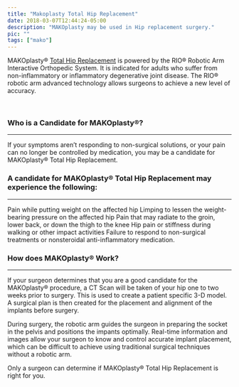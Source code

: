 ```yaml
---
title: "Makoplasty Total Hip Replacement"
date: 2018-03-07T12:44:24-05:00
description: "MAKOplasty may be used in Hip replacement surgery."
pic: ""
tags: ["mako"]
---
```


MAKOplasty&reg; [Total Hip Replacement](https://patients.stryker.com/hip-replacement/procedures/mako-robotic-arm-assisted) is powered by the RIO&reg; Robotic Arm Interactive Orthopedic System. It is indicated for adults who suffer from non-inflammatory or inflammatory degenerative joint disease. The RIO&reg; robotic arm advanced technology allows surgeons to achieve a new level of accuracy.

<br>

### Who is a Candidate for MAKOplasty&reg;?
<hr>
If your symptoms aren’t responding to non-surgical solutions, or your pain can no longer be controlled by medication, you may be a candidate for MAKOplasty&reg; Total Hip Replacement.

<br>

### A candidate for MAKOplasty&reg; Total Hip Replacement may experience the following:
<hr>
Pain while putting weight on the affected hip
Limping to lessen the weight-bearing pressure on the affected hip
Pain that may radiate to the groin, lower back, or down the thigh to the knee
Hip pain or stiffness during walking or other impact activities
Failure to respond to non-surgical treatments or nonsteroidal anti-inflammatory medication.

<br>

### How does MAKOplasty&reg; Work?
<hr>
If your surgeon determines that you are a good candidate for the MAKOplasty&reg; procedure, a CT Scan will be taken of your hip one to two weeks prior to surgery. This is used to create a patient specific 3-D model. A surgical plan is then created for the placement and alignment of the implants before surgery.

During surgery, the robotic arm guides the surgeon in preparing the socket in the pelvis and positions the impants optimally. Real-time information and images allow your surgeon to know and control accurate implant placement, which can be difficult to achieve using traditional surgical techniques without a robotic arm.

Only a surgeon can determine if MAKOplasty&reg; Total Hip Replacement is right for you.
